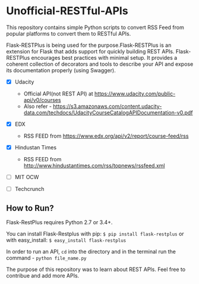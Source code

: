 # Unofficial-RESTful-APIs

This repository contains simple Python scripts to convert RSS Feed from popular platforms to convert them to RESTful APIs.

Flask-RESTPlus is being used for the purpose.Flask-RESTPlus is an extension for Flask that adds support for quickly building REST APIs. Flask-RESTPlus encourages best practices with minimal setup. It provides a coherent collection of decorators and tools to describe your API and expose its documentation properly (using Swagger).

- [x] Udacity
    * Official API(not REST API) at https://www.udacity.com/public-api/v0/courses 
    * Also refer - https://s3.amazonaws.com/content.udacity-data.com/techdocs/UdacityCourseCatalogAPIDocumentation-v0.pdf

- [x] EDX
    * RSS FEED from https://www.edx.org/api/v2/report/course-feed/rss

- [x] Hindustan Times 
    * RSS FEED from http://www.hindustantimes.com/rss/topnews/rssfeed.xml

- [ ] MIT OCW

- [ ] Techcrunch

## How to Run?

Flask-RestPlus requires Python 2.7 or 3.4+.

You can install Flask-Restplus with pip:
`$ pip install flask-restplus`
or with easy_install:
`$ easy_install flask-restplus`

In order to run an API, `cd` into the directory and in the terminal run the command - `python file_name.py`

The purpose of this repository was to learn about REST APIs. Feel free to contribue and add more APIs.